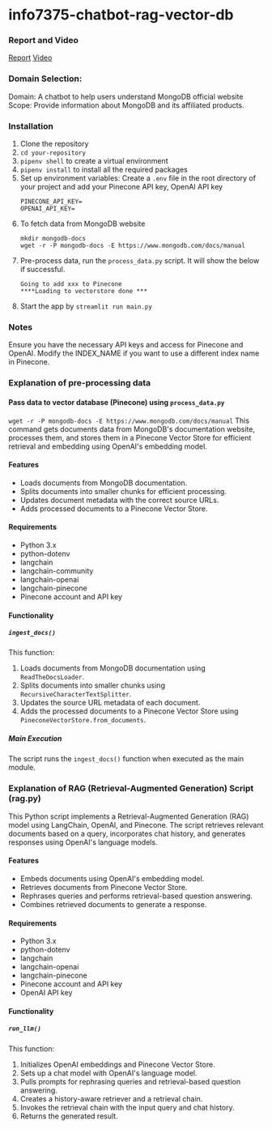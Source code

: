 # info7375-chatbot-rag-vector-db

### Report and Video

[Report](./REPORT.pdf)
[Video]()

### Domain Selection:

Domain: A chatbot to help users understand MongoDB official website
Scope: Provide information about MongoDB and its affiliated products.

### Installation

1. Clone the repository
2. `cd your-repository`
3. `pipenv shell` to create a virtual environment
4. `pipenv install` to install all the required packages
5. Set up environment variables:
   Create a `.env` file in the root directory of your project and add your Pinecone API key, OpenAI API key
   ```
   PINECONE_API_KEY=
   OPENAI_API_KEY=
   ```
6. To fetch data from MongoDB website
   ```
   mkdir mongodb-docs
   wget -r -P mongodb-docs -E https://www.mongodb.com/docs/manual
   ```
7. Pre-process data, run the `process_data.py` script.
   It will show the below if successful.
   ```
   Going to add xxx to Pinecone
   ****Loading to vectorstore done ***
   ```
8. Start the app by `streamlit run main.py`

### Notes

Ensure you have the necessary API keys and access for Pinecone and OpenAI.
Modify the INDEX_NAME if you want to use a different index name in Pinecone.

### Explanation of pre-processing data

#### Pass data to vector database (Pinecone) using `process_data.py`

`wget -r -P mongodb-docs -E https://www.mongodb.com/docs/manual`
This command gets documents data from MongoDB's documentation website, processes them, and stores them in a Pinecone Vector Store for efficient retrieval and embedding using OpenAI's embedding model.

#### Features

- Loads documents from MongoDB documentation.
- Splits documents into smaller chunks for efficient processing.
- Updates document metadata with the correct source URLs.
- Adds processed documents to a Pinecone Vector Store.

#### Requirements

- Python 3.x
- python-dotenv
- langchain
- langchain-community
- langchain-openai
- langchain-pinecone
- Pinecone account and API key

#### Functionality

##### `ingest_docs()`

This function:

1. Loads documents from MongoDB documentation using `ReadTheDocsLoader`.
2. Splits documents into smaller chunks using `RecursiveCharacterTextSplitter`.
3. Updates the source URL metadata of each document.
4. Adds the processed documents to a Pinecone Vector Store using `PineconeVectorStore.from_documents`.

##### Main Execution

The script runs the `ingest_docs()` function when executed as the main module.

### Explanation of RAG (Retrieval-Augmented Generation) Script (rag.py)

This Python script implements a Retrieval-Augmented Generation (RAG) model using LangChain, OpenAI, and Pinecone. The script retrieves relevant documents based on a query, incorporates chat history, and generates responses using OpenAI's language models.

#### Features

- Embeds documents using OpenAI's embedding model.
- Retrieves documents from Pinecone Vector Store.
- Rephrases queries and performs retrieval-based question answering.
- Combines retrieved documents to generate a response.

#### Requirements

- Python 3.x
- python-dotenv
- langchain
- langchain-openai
- langchain-pinecone
- Pinecone account and API key
- OpenAI API key

#### Functionality

##### `run_llm()`

This function:

1. Initializes OpenAI embeddings and Pinecone Vector Store.
2. Sets up a chat model with OpenAI's language model.
3. Pulls prompts for rephrasing queries and retrieval-based question answering.
4. Creates a history-aware retriever and a retrieval chain.
5. Invokes the retrieval chain with the input query and chat history.
6. Returns the generated result.
